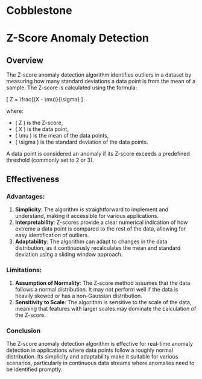 # Cobblestone

# Z-Score Anomaly Detection

## Overview
The Z-score anomaly detection algorithm identifies outliers in a dataset by measuring how many standard deviations a data point is from the mean of a sample. The Z-score is calculated using the formula:

\[ Z = \frac{(X - \mu)}{\sigma} \]

where:
- \( Z \) is the Z-score,
- \( X \) is the data point,
- \( \mu \) is the mean of the data points,
- \( \sigma \) is the standard deviation of the data points.

A data point is considered an anomaly if its Z-score exceeds a predefined threshold (commonly set to 2 or 3).

## Effectiveness
### Advantages:
1. **Simplicity**: The algorithm is straightforward to implement and understand, making it accessible for various applications.
2. **Interpretability**: Z-scores provide a clear numerical indication of how extreme a data point is compared to the rest of the data, allowing for easy identification of outliers.
3. **Adaptability**: The algorithm can adapt to changes in the data distribution, as it continuously recalculates the mean and standard deviation using a sliding window approach.

### Limitations:
1. **Assumption of Normality**: The Z-score method assumes that the data follows a normal distribution. It may not perform well if the data is heavily skewed or has a non-Gaussian distribution.
2. **Sensitivity to Scale**: The algorithm is sensitive to the scale of the data, meaning that features with larger scales may dominate the calculation of the Z-score.

### Conclusion
The Z-score anomaly detection algorithm is effective for real-time anomaly detection in applications where data points follow a roughly normal distribution. Its simplicity and adaptability make it suitable for various scenarios, particularly in continuous data streams where anomalies need to be identified promptly.

